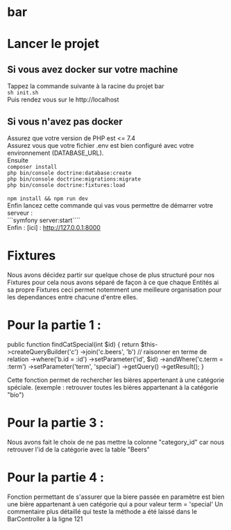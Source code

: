 # bar

# Lancer le projet
## Si vous avez docker sur votre machine
Tappez la commande suivante à la racine du projet bar
<br>
```sh init.sh```
<br>
Puis rendez vous sur le http://localhost

## Si vous n'avez pas docker
Assurez que votre version de PHP est <= 7.4
<br>
Assurez vous que votre fichier .env est bien configuré avec votre environnement (DATABASE_URL).
<br>
Ensuite
<br>
```composer install```
<br>
```php bin/console doctrine:database:create```
<br>
```php bin/console doctrine:migrations:migrate```
<br>
```php bin/console doctrine:fixtures:load```
<br>
<br>
```npm install && npm run dev```
<br>
Enfin lancez cette commande qui vas vous permettre de démarrer votre serveur :
<br>
```symfony server:start````
<br>
Enfin : [ici] : http://127.0.0.1:8000
# Fixtures

Nous avons décidez partir sur quelque chose de plus structuré pour nos Fixtures pour cela nous avons séparé de façon à ce que chaque Entités ai sa propre Fixtures ceci permet notemment une meilleure organisation pour les dependances entre chacune d'entre elles.

# Pour la partie 1 :

public function findCatSpecial(int $id)
{
return $this->createQueryBuilder('c')
->join('c.beers', 'b') // raisonner en terme de relation
->where('b.id = :id')
->setParameter('id', $id)
->andWhere('c.term = :term')
->setParameter('term', 'special')
->getQuery()
->getResult();
}

Cette fonction permet de rechercher les bières appertenant à une catégorie spéciale.
(exemple : retrouver toutes les bières appartenant à la catégorie "bio")

# Pour la partie 3 :

Nous avons fait le choix de ne pas mettre la colonne "category_id" car nous retrouver l'id de la catégorie avec la table "Beers" 

# Pour la partie 4 :

Fonction permettant de s'assurer que la biere passée en paramètre est bien une bière appartenant à uen catégorie qui a pour valeur term = 'special'
Un commentaire plus détaillé qui teste la méthode a été laissé dans le BarController à la ligne 121